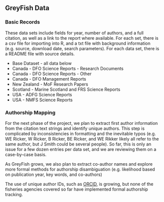 
## GreyFish Data

### Basic Records

These data sets include fields for year, number of authors, and a full citation, as well as a link to the report where available. For each set, there is a csv file for importing into R, and a txt file with background information (e.g. source, download date, search parameters).
For each data set, there is a README file with source details.

* Base Dataset - all data below
* Canada - DFO Science Reports - Research Documents
* Canada - DFO Science Reports - Other
* Canada - DFO Management Reports
* New Zealand - MoF Research Papers
* Scotland - Marine Scotland and FRS Science Reports
* USA - ADFG Science Reports
* USA - NMFS Science Reports

### Authorship Mapping

For the next phase of the project, we plan to extract
 first author information from the citation text strings and identify
 unique authors. This step is complicated by inconsistencies in formatting and the 
 inevitable typos (e.g. WE Ricker, W Ricker, B Ricker, BE Ricker, and WE Rikker likely 
 all refer to the same author, but J Smith could be several people). 
 So far, this is only an issue for a few dozen entries per data set, 
 and we are reviewing them on a case-by-case basis.

As GreyFish grows, we also plan to extract co-author names and explore more 
formal methods for authorship disambiguation 
(e.g. likelihood based on publication year, key words, and co-authors)

The use of unique author IDs, such as [ORCID](http://orcid.org/), is growing, but none 
of the fisheries agencies covered so far have implemented formal authorship tracking.

